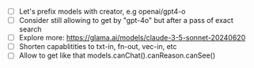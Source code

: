 - [ ] Let's prefix models with creator, e.g openai/gpt4-o
- [ ] Consider still allowing to get by "gpt-4o" but after a pass of exact search
- [ ] Explore more: https://glama.ai/models/claude-3-5-sonnet-20240620
- [ ] Shorten capablitities to txt-in, fn-out, vec-in, etc
- [ ] Allow to get like that models.canChat().canReason.canSee()
